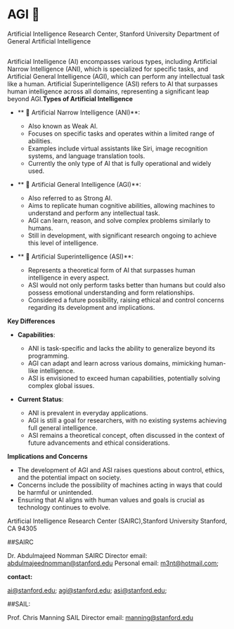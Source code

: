 # AGI 🧠
Artificial Intelligence Research Center, Stanford University
Department of General Artificial Intelligence

## 
Artificial Intelligence (AI) encompasses various types, including Artificial Narrow Intelligence (ANI), which is specialized for specific tasks, and Artificial General Intelligence (AGI), which can perform any intellectual task like a human. Artificial Superintelligence (ASI) refers to AI that surpasses human intelligence across all domains, representing a significant leap beyond AGI.**Types of Artificial Intelligence**


- ** 🧠 Artificial Narrow Intelligence (ANI)**:
  - Also known as Weak AI.
  - Focuses on specific tasks and operates within a limited range of abilities.
  - Examples include virtual assistants like Siri, image recognition systems, and language translation tools.
  - Currently the only type of AI that is fully operational and widely used.

  
- ** 🧠 Artificial General Intelligence (AGI)**:
  - Also referred to as Strong AI.
  - Aims to replicate human cognitive abilities, allowing machines to understand and perform any intellectual task.
  - AGI can learn, reason, and solve complex problems similarly to humans.
  - Still in development, with significant research ongoing to achieve this level of intelligence.


- ** 🧠 Artificial Superintelligence (ASI)**:
  - Represents a theoretical form of AI that surpasses human intelligence in every aspect.
  - ASI would not only perform tasks better than humans but could also possess emotional understanding and form relationships.
  - Considered a future possibility, raising ethical and control concerns regarding its development and implications.


**Key Differences**


- **Capabilities**:
  - ANI is task-specific and lacks the ability to generalize beyond its programming.
  - AGI can adapt and learn across various domains, mimicking human-like intelligence.
  - ASI is envisioned to exceed human capabilities, potentially solving complex global issues.


- **Current Status**:
  - ANI is prevalent in everyday applications.
  - AGI is still a goal for researchers, with no existing systems achieving full general intelligence.
  - ASI remains a theoretical concept, often discussed in the context of future advancements and ethical considerations.


**Implications and Concerns**


- The development of AGI and ASI raises questions about control, ethics, and the potential impact on society.
- Concerns include the possibility of machines acting in ways that could be harmful or unintended.
- Ensuring that AI aligns with human values and goals is crucial as technology continues to evolve.

Artificial Intelligence Research Center (SAIRC),Stanford University
Stanford, CA 94305

##SAIRC

Dr. Abdulmajeed Nomman
SAIRC Director
email: abdulmajeednomman@stanford.edu
Personal email: m3nt@hotmail.com;



**contact:**

ai@stanford.edu;
agi@stanford.edu;
asi@stanford.edu;

##SAIL:

Prof. Chris Manning
SAIL Director
email: manning@stanford.edu
